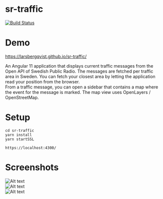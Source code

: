 # sr-traffic

[![Build Status](https://travis-ci.com/LarsBergqvist/sr-traffic.svg?branch=main)](https://travis-ci.com/LarsBergqvist/sr-traffic)

# Demo

https://larsbergqvist.github.io/sr-traffic/

An Angular 11 application that displays current traffic messages from the Open API of Swedish Public Radio. The messages are fetched per traffic area in Sweden. You can fetch your closest area by letting the application read your position from the browser.  
From a traffic message, you can open a sidebar that contains a map where the event for the message is marked. The map view uses OpenLayers / OpenStreetMap.

# Setup

```
cd sr-traffic
yarn install
yarn startSSL  

https://localhost:4300/

```

# Screenshots

![Alt text](https://github.com/LarsBergqvist/sr-traffic/blob/main/screenshot1.png?raw=true 'Traffic messages list')  
![Alt text](https://github.com/LarsBergqvist/sr-traffic/blob/main/screenshot2.png?raw=true 'Map sidebar 1')  
![Alt text](https://github.com/LarsBergqvist/sr-traffic/blob/main/screenshot3.jpg?raw=true 'Map sidebar 2')  
